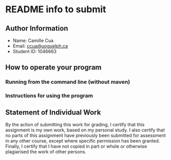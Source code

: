 # README info to submit

## Author Information

* Name: Camille Cua
* Email: ccua@uoguelph.ca
* Student ID: 1046663

## How to operate your program

### Running from the command line (without maven)

### Instructions for using the program

## Statement of Individual Work

By the action of submitting this work for grading, I certify that this assignment is my own work, based on my personal study.  I also certify that no parts of this assignment have previously been submitted for assessment in any other course, except where specific permission has been granted.  Finally, I certify that I have not copied in part or whole  or otherwise plagiarised the work of other persons.

